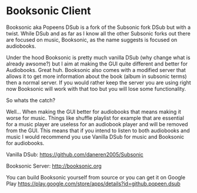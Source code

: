 Booksonic Client
===================

Booksonic aka Popeens DSub is a fork of the Subsonic fork DSub but with a twist.
While DSub and as far as I know all the other Subsonic forks out there are focused on music, Booksonic, as the name suggests is focused on audiobooks.

Under the hood Booksonic is pretty much vanilla DSub (why change what is already awsome?) but I aim at making the GUI quite different and better for Audiobooks. Great huh.
Booksonic also comes with a modified server that allows it to get more information about the book (album in subsonic terms) then a normal server. 
If you would rather keep the server you are using right now Booksonic will work with that too but you will lose some functionality.

So whats the catch? 

Well... When making the GUI better for audiobooks that means making it worse for music. Things like shuffle playlist for example that are essential for a music player are useless for an audiobook player and will be removed from the GUI.
This means that if you intend to listen to both audiobooks and music I would recommend you use Vanilla DSub for music and Booksonic for audiobooks.

Vanilla DSub: https://github.com/daneren2005/Subsonic

Booksonic Server: http://booksonic.org

You can build Booksonic yourself from source or you can get it on Google Play
https://play.google.com/store/apps/details?id=github.popeen.dsub